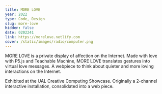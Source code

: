 ```yaml
---
title: MORE LOVE
year: 2022
type: Code, Design
slug: more-love
hidden: false
date: 0202241
link: https://morelove.netlify.com
cover: /static/images/radio/computer.png
---
```


MORE LOVE is a private display of affection on the Internet. Made with love with P5.js and Teachable Machine, MORE LOVE translates gestures into virtual love messages. A webpiece to think about quieter and more loving interactions on the Internet.

Exhibited at the UAL Creative Computing Showcase. Originally a 2-channel interactive installation, consolidated into a web piece.

<!-- [(Online →)](https://morelove.netlify.com) -->